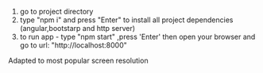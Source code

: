 
1. go to project directory
2. type "npm i" and press "Enter" to install all project dependencies (angular,bootstarp and http server)
3. to run app - type "npm start" ,press 'Enter' then open your browser and go to url: "http://localhost:8000"

Adapted to most popular screen resolution
